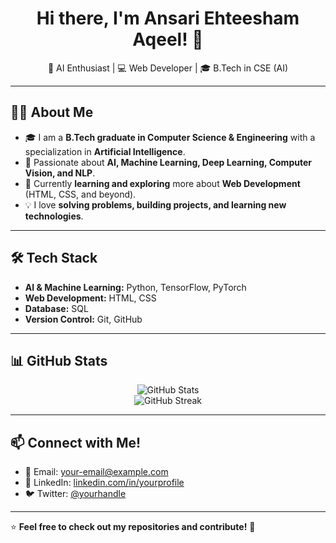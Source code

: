<h1 align="center">Hi there, I'm Ansari Ehteesham Aqeel! 👋</h1>

<p align="center">
  🚀 AI Enthusiast | 💻 Web Developer | 🎓 B.Tech in CSE (AI)  
</p>

---

## 🙋‍♂️ About Me
- 🎓 I am a **B.Tech graduate in Computer Science & Engineering** with a specialization in **Artificial Intelligence**.
- 🤖 Passionate about **AI, Machine Learning, Deep Learning, Computer Vision, and NLP**.
- 🌱 Currently **learning and exploring** more about **Web Development** (HTML, CSS, and beyond).
- 💡 I love **solving problems, building projects, and learning new technologies**.

---

## 🛠️ Tech Stack
- **AI & Machine Learning:** Python, TensorFlow, PyTorch  
- **Web Development:** HTML, CSS  
- **Database:** SQL  
- **Version Control:** Git, GitHub  

---

## 📊 GitHub Stats
<p align="center">
  <img src="https://github-readme-stats.vercel.app/api?username=ehteesham&show_icons=true&theme=radical" alt="GitHub Stats" />
  <br>
  <img src="https://github-readme-streak-stats.herokuapp.com/?user=ehteesham&theme=radical" alt="GitHub Streak" />
</p>

---

## 📫 Connect with Me!
- 📧 Email: [your-email@example.com](mailto:your-email@example.com)
- 🔗 LinkedIn: [linkedin.com/in/yourprofile](https://linkedin.com/in/yourprofile)
- 🐦 Twitter: [@yourhandle](https://twitter.com/yourhandle)

---

⭐️ **Feel free to check out my repositories and contribute!** 🚀
